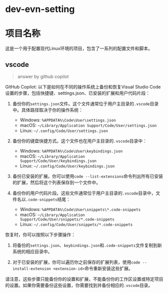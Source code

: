 # dev-evn-setting

# 项目名称

这是一个用于配置现代Linux环境的项目，包含了一系列的配置文件和脚本。


## vscode

> answer by github copilot

GitHub Copilot: 以下是如何在不同的操作系统上备份和恢复Visual Studio Code设置的步骤，包括快捷键、settings.json、已安装的扩展和用户代码片段：

1. 备份你的`settings.json`文件。这个文件通常位于用户主目录的`.vscode`目录中。具体路径取决于你的操作系统：
   - Windows: `%APPDATA%\Code\User\settings.json`
   - macOS: `~/Library/Application Support/Code/User/settings.json`
   - Linux: `~/.config/Code/User/settings.json`

2. 备份你的键盘快捷方式。这个文件也在用户主目录的`.vscode`目录中：
   - Windows: `%APPDATA%\Code\User\keybindings.json`
   - macOS: `~/Library/Application Support/Code/User/keybindings.json`
   - Linux: `~/.config/Code/User/keybindings.json`

3. 备份已安装的扩展。你可以使用`code --list-extensions`命令列出所有已安装的扩展，然后将这个列表保存到一个文件中。

4. 备份你的用户代码片段。这些文件通常位于用户主目录的`.vscode`目录中，文件名以`.code-snippets`结尾：
   - Windows: `%APPDATA%\Code\User\snippets\*.code-snippets`
   - macOS: `~/Library/Application Support/Code/User/snippets/*.code-snippets`
   - Linux: `~/.config/Code/User/snippets/*.code-snippets`

恢复时，你可以按照以下步骤操作：

1. 将备份的`settings.json`、`keybindings.json`和`.code-snippets`文件复制到新系统的相应目录中。

2. 对于已安装的扩展，你可以遍历你之前保存的扩展列表，使用`code --install-extension <extension-id>`命令重新安装这些扩展。

请注意，这些步骤只能备份你的设置和扩展，不能备份你的工作区设置或特定项目的设置。如果你需要备份这些设置，你需要找到并备份相应的`.vscode`目录。

